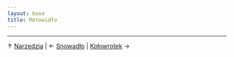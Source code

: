 ```yaml
---
layout: base
title: Motowidło
---
```




---

↑ [Narzędzia](/narzedzia/#main) | ← [Snowadło](/narzedzia/snowadlo/#main) | [Kołowrotek](/narzedzia/kolowrotek/#main) →